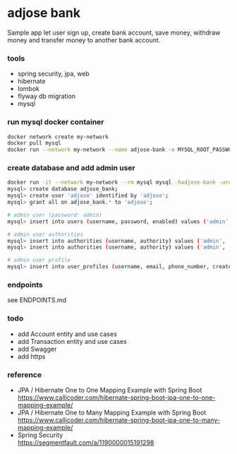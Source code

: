 # adjose bank
Sample app let user sign up, create bank account, save money, withdraw money and transfer money to another bank account.


### tools
- spring security, jpa, web
- hibernate
- lombok
- flyway db migration
- mysql


### run mysql docker container
```bash
docker network create my-network
docker pull mysql  
docker run --network my-network --name adjose-bank -e MYSQL_ROOT_PASSWORD=root -d -p 3306:3306 -p 33060:33060 mysql  
```


### create database and add admin user
```bash
docker run -it --network my-network --rm mysql mysql -hadjose-bank -uroot -p
mysql> create database adjose_bank;
mysql> create user 'adjose' identified by 'adjose';
mysql> grant all on adjose_bank.* to 'adjose';

# admin user (password: admin)
mysql> insert into users (username, password, enabled) values ('admin', '$2a$10$RmCOh37Cuzrs6eHM.YtDGeYwyZbi0eFVC2yuKwE6mRq2tGOWaojHy', 1);

# admin user authorities
mysql> insert into authorities (username, authority) values ('admin', 'ADMINISTRATOR');
mysql> insert into authorities (username, authority) values ('admin', 'CUSTOMER');

# admin user profile
mysql> insert into user_profiles (username, email, phone_number, created_at, updated_at) values ('admin', 'admin@adjose.com', '0987654321', current_timestamp(), current_timestamp());
```


### endpoints
see ENDPOINTS.md


### todo
- add Account entity and use cases
- add Transaction entity and use cases
- add Swagger
- add https


### reference
- JPA / Hibernate One to One Mapping Example with Spring Boot  
https://www.callicoder.com/hibernate-spring-boot-jpa-one-to-one-mapping-example/
- JPA / Hibernate One to Many Mapping Example with Spring Boot  
https://www.callicoder.com/hibernate-spring-boot-jpa-one-to-many-mapping-example/
- Spring Security  
https://segmentfault.com/a/1190000015191298
